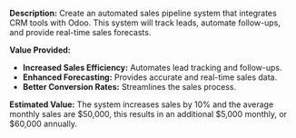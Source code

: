 **Description:**
Create an automated sales pipeline system that integrates CRM tools with Odoo. This system will track leads, automate follow-ups, and provide real-time sales forecasts.

**Value Provided:**
- **Increased Sales Efficiency:** Automates lead tracking and follow-ups.
- **Enhanced Forecasting:** Provides accurate and real-time sales data.
- **Better Conversion Rates:** Streamlines the sales process.

**Estimated Value:**
The system increases sales by 10% and the average monthly sales are $50,000, this results in an additional $5,000 monthly, or $60,000 annually.